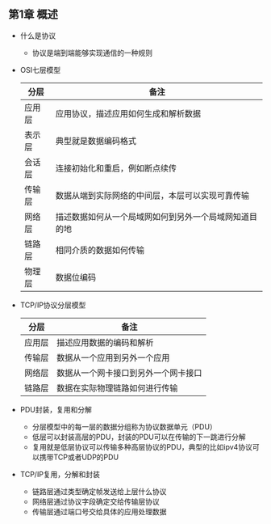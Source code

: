 ## 第1章 概述
+ 什么是协议
    - 协议是端到端能够实现通信的一种规则
+ OSI七层模型

    |分层|备注|
    |---|---|
    |应用层|应用协议，描述应用如何生成和解析数据
    |表示层|典型就是数据编码格式
    |会话层|连接初始化和重启，例如断点续传
    |传输层|数据从端到实际网络的中间层，本层可以实现可靠传输
    |网络层|描述数据如何从一个局域网如何到另外一个局域网知道目的地
    |链路层|相同介质的数据如何传输
    |物理层|数据位编码

+ TCP/IP协议分层模型

    |分层|备注|
    |---|---|
    |应用层|描述应用数据的编码和解析|
    |传输层|数据从一个应用到另外一个应用|
    |网络层|数据从一个网卡接口到另外一个网卡接口|
    |链路层|数据在实际物理链路如何进行传输|

+ PDU封装，复用和分解
    - 分层模型中的每一层的数据分组称为协议数据单元（PDU）
    - 低层可以封装高层的PDU，封装的PDU可以在传输的下一跳进行分解
    - 复用就是低层协议可以传输多种高层协议的PDU，典型的比如ipv4协议可以携带TCP或者UDP的PDU

+ TCP/IP复用，分解和封装
    - 链路层通过类型确定帧发送给上层什么协议
    - 网络层通过协议字段确定交给传输层协议
    - 传输层通过端口号交给具体的应用处理数据
